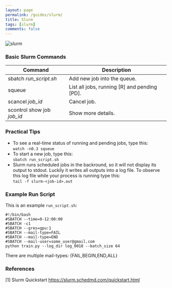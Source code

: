 ```yaml
---
layout: page
permalink: /guides/slurm/
title: Slurm
tags: [slurm]
comments: false
---
```


![slurm](http://hpc-uit.readthedocs.io/en/latest/_images/slurm.jpg)

### Basic Slurm Commands

| Command | Description |
| --- | --- |
| sbatch *run_script.sh*     | Add new job into the queue. |
| squeue                     | List all jobs, running [R] and pending [PD]. |
| scancel *job_id*           | Cancel job. |
| scontrol show job *job_id* | Show more details. |

### Practical Tips
- To see a real-time status of running and pending jobs, type this:  
```watch -n0.3 squeue```
- To start a new job, type this:  
```sbatch run_script.sh```
- Slurm runs scheduled jobs in the backround, so it will not display its output to stdout. 
  Luckily it writes all outputs into a log file. 
  To observe this log file while your process is running type this:  
```tail -f slurm-<job-id>.out```  

### Example Run Script
This is an example `run_script.sh`:
```
#!/bin/bash
#SBATCH --time=0-12:00:00
#SBATCH -c1
#SBATCH --gres=gpu:1
#SBATCH --mail-type=FAIL
#SBATCH --mail-type=END
#SBATCH --mail-user=some_user@gmail.com
python train.py --log_dir log_0018 --batch_size 64
```
There are multiple mail-types: {FAIL,BEGIN,END,ALL}

### References
[1] Slurm Quickstart https://slurm.schedmd.com/quickstart.html
